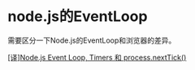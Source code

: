 # node.js的EventLoop
需要区分一下Node.js的EventLoop和浏览器的差异。

[[译]Node.js Event Loop, Timers 和 process.nextTick()](https://github.com/FrankKai/FrankKai.github.io/issues/145)